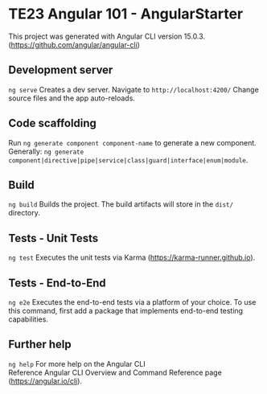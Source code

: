 # TE23 Angular 101 - AngularStarter

This project was generated with Angular CLI version 15.0.3. (https://github.com/angular/angular-cli)

## Development server
`ng serve`   Creates a dev server. 
Navigate to  `http://localhost:4200/`  Change source files and the app auto-reloads.

## Code scaffolding
Run        `ng generate component component-name` to generate a new component. 
Generally: `ng generate component|directive|pipe|service|class|guard|interface|enum|module`.

## Build
`ng build` Builds the project. The build artifacts will store in the `dist/` directory.

## Tests - Unit Tests
`ng test`  Executes the unit tests via Karma                (https://karma-runner.github.io).

## Tests - End-to-End
`ng e2e`   Executes the end-to-end tests via a platform of your choice. 
           To use this command, first add a package that implements end-to-end testing capabilities.

## Further help
`ng help`  For more help on the Angular CLI  
Reference  Angular CLI Overview and Command Reference page  (https://angular.io/cli).
